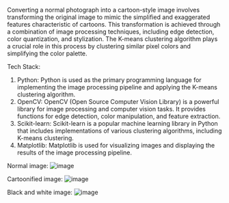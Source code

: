 Converting a normal photograph into a cartoon-style image involves transforming the original image to mimic the simplified and exaggerated features characteristic of cartoons. This transformation is achieved through a combination of image processing techniques, including edge detection, color quantization, and stylization. The K-means clustering algorithm plays a crucial role in this process by clustering similar pixel colors and simplifying the color palette.

Tech Stack:

1. Python: Python is used as the primary programming language for implementing the image processing pipeline and applying the K-means clustering algorithm.
2. OpenCV: OpenCV (Open Source Computer Vision Library) is a powerful library for image processing and computer vision tasks. It provides functions for edge detection, color manipulation, and feature extraction.
3. Scikit-learn: Scikit-learn is a popular machine learning library in Python that includes implementations of various clustering algorithms, including K-means clustering.
4. Matplotlib: Matplotlib is used for visualizing images and displaying the results of the image processing pipeline.

Normal image:
![image](https://github.com/ayurya123/Turn-Normal-photo-to-Cartoon/assets/92880171/3ed3d790-83aa-4d81-8c94-9d008ad55213)

Cartoonified image:
![image](https://github.com/ayurya123/Turn-Normal-photo-to-Cartoon/assets/92880171/3e5fd1a2-7718-43cb-8ad1-9192939a9ecb)

Black and white image:
![image](https://github.com/ayurya123/Turn-Normal-photo-to-Cartoon/assets/92880171/989222bc-9266-48c1-a765-85cea66fa067)


